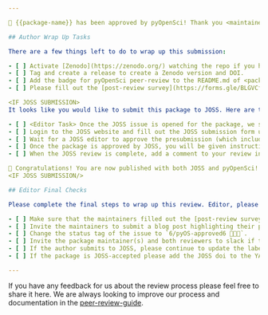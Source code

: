 ```yaml
---

🎉 {{package-name}} has been approved by pyOpenSci! Thank you <maintainer-name-here> for submitting {{package-name}} and many thanks to <reviewer-names-here> for reviewing this package! 😸

## Author Wrap Up Tasks

There are a few things left to do to wrap up this submission:

- [ ] Activate [Zenodo](https://zenodo.org/) watching the repo if you haven't already done so.
- [ ] Tag and create a release to create a Zenodo version and DOI.
- [ ] Add the badge for pyOpenSci peer-review to the README.md of <package-name-here>. The badge should be `[![pyOpenSci](https://tinyurl.com/y22nb8up)](https://github.com/pyOpenSci/software-review/issues/issue-number)`.
- [ ] Please fill out the [post-review survey](https://forms.gle/BLGVCfUdiJHS5YJY7). All maintainers and reviewers should fill this out.

<IF JOSS SUBMISSION>
It looks like you would like to submit this package to JOSS. Here are the next steps:

- [ ] <Editor Task> Once the JOSS issue is opened for the package, we strongly suggest that you subscribe to issue updates. This will allow you to continue to update the issue labels on this review as it goes through the JOSS process.
- [ ] Login to the JOSS website and fill out the JOSS submission form using your Zenodo DOI. **When you fill out the form, be sure to mention and link to the approved pyOpenSci review.** JOSS will tag your package for expedited review if it is already pyOpenSci approved.
- [ ] Wait for a JOSS editor to approve the presubmission (which includes a scope check).
- [ ] Once the package is approved by JOSS, you will be given instructions by JOSS about updating the citation information in your README file.
- [ ] When the JOSS review is complete, add a comment to your review in the pyOpenSci software-review repo here that it has been approved by JOSS. An editor will then add the JOSS-approved label to this issue.

🎉 Congratulations! You are now published with both JOSS and pyOpenSci! 🎉
<IF JOSS SUBMISSION/>

## Editor Final Checks

Please complete the final steps to wrap up this review. Editor, please do the following:

- [ ] Make sure that the maintainers filled out the [post-review survey](https://forms.gle/BLGVCfUdiJHS5YJY7)
- [ ] Invite the maintainers to submit a blog post highlighting their package. Feel free to use / adapt [language found in this comment](https://github.com/pyOpenSci/software-submission/issues/93#issuecomment-1591687581) to help guide the author.
- [ ] Change the status tag of the issue to `6/pyOS-approved6 🚀🚀🚀`.
- [ ] Invite the package maintainer(s) and both reviewers to slack if they wish to join.
- [ ] If the author submits to JOSS, please continue to update the labels for JOSS on this issue until the author is accepted (do not remove the `6/pyOS-approved` label). Once accepted add the label `9/joss-approved` to the issue. Skip this check if the package is not submitted to JOSS.
- [ ] If the package is JOSS-accepted please add the JOSS doi to the YAML at the top of the issue.

---
```


If you have any feedback for us about the review process please feel free to share it here. We are always looking to improve our process and documentation in the [peer-review-guide](https://www.pyopensci.org/software-peer-review).

